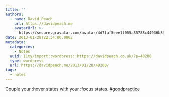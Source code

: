 ```yaml
---
title: ''
authors:
  - name: David Peach
    url: https://davidpeach.me
    avatarUrl: >-
      https://secure.gravatar.com/avatar/4d7faf5eee1f055a85788c44936b8995eaab6dfb004e7854ec747ccb272e91ee?s=96&d=mm&r=g
date: 2013-01-28T22:34:00.000Z
metadata:
  categories:
    - Notes
  uuid: 11ty/import::wordpress::https://davidpeach.co.uk/?p=48200
  type: wordpress
  url: https://davidpeach.me/2013/01/28/48200/
tags:
  - notes
---
```

Couple your :hover states with your :focus states. [#goodpractice](https://twitter.com/search?q=%23goodpractice)